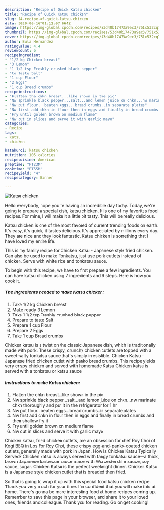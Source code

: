 ```yaml
---
description: "Recipe of Quick Katsu chicken"
title: "Recipe of Quick Katsu chicken"
slug: 14-recipe-of-quick-katsu-chicken
date: 2020-06-16T01:12:07.664Z
image: https://img-global.cpcdn.com/recipes/53d40b17473a9ec3/751x532cq70/katsu-chicken-recipe-main-photo.jpg
thumbnail: https://img-global.cpcdn.com/recipes/53d40b17473a9ec3/751x532cq70/katsu-chicken-recipe-main-photo.jpg
cover: https://img-global.cpcdn.com/recipes/53d40b17473a9ec3/751x532cq70/katsu-chicken-recipe-main-photo.jpg
author: Eula Hernandez
ratingvalue: 4.4
reviewcount: 6
recipeingredient:
- "1/2 kg Chicken breast"
- "3 Lemon"
- "1 1/2 tsp Freshly crushed black pepper"
- "to taste Salt"
- "1 cup Flour"
- "2 Eggs"
- "1 cup Bread crumbs"
recipeinstructions:
- "Flatten the chkn breast...like shown in the pic"
- "Nw sprinkle black pepper...salt...and lemon juice on chkn...nw marinate chkn thoroughly and put it in the refrigerator for 1 hr"
- "Nw put flour.. beaten eggs...bread crumbs..in separate plates"
- "Nw first add chkn in flour then in eggs and finally in bread crumbs and then shallow fry it"
- "Fry until golden brown on medium flame"
- "Nw cut in slices and serve it with garlic mayo"
categories:
- Recipe
tags:
- katsu
- chicken

katakunci: katsu chicken 
nutrition: 105 calories
recipecuisine: American
preptime: "PT23M"
cooktime: "PT55M"
recipeyield: "4"
recipecategory: Dinner

---
```



![Katsu chicken](https://img-global.cpcdn.com/recipes/53d40b17473a9ec3/751x532cq70/katsu-chicken-recipe-main-photo.jpg)

Hello everybody, hope you're having an incredible day today. Today, we're going to prepare a special dish, katsu chicken. It is one of my favorites food recipes. For mine, I will make it a little bit tasty. This will be really delicious.

Katsu chicken is one of the most favored of current trending foods on earth. It's easy, it's quick, it tastes delicious. It's appreciated by millions every day. They are nice and they look fantastic. Katsu chicken is something that I have loved my entire life.

This is my family recipe for Chicken Katsu - Japanese style fried chicken. Can also be used to make Tonkatsu, just use pork cutlets instead of chicken. Serve with white rice and tonkatsu sauce.


To begin with this recipe, we have to first prepare a few ingredients. You can have katsu chicken using 7 ingredients and 6 steps. Here is how you cook it.

<!--inarticleads1-->

##### The ingredients needed to make Katsu chicken:

1. Take 1/2 kg Chicken breast
1. Make ready 3 Lemon
1. Take 1 1/2 tsp Freshly crushed black pepper
1. Prepare to taste Salt
1. Prepare 1 cup Flour
1. Prepare 2 Eggs
1. Take 1 cup Bread crumbs


Chicken katsu is a twist on the classic Japanese dish, which is traditionally made with pork. These crispy, crunchy chicken cutlets are topped with a sweet-salty tonkatsu sauce that&#39;s simply irresistible. Chicken Katsu - Japanese fried chicken cutlet with panko bread crumbs. This recipe yields very crispy chicken and served with homemade Katsu Chicken katsu is served with a tonkatsu or katsu sauce. 

<!--inarticleads2-->

##### Instructions to make Katsu chicken:

1. Flatten the chkn breast...like shown in the pic
1. Nw sprinkle black pepper...salt...and lemon juice on chkn...nw marinate chkn thoroughly and put it in the refrigerator for 1 hr
1. Nw put flour.. beaten eggs...bread crumbs..in separate plates
1. Nw first add chkn in flour then in eggs and finally in bread crumbs and then shallow fry it
1. Fry until golden brown on medium flame
1. Nw cut in slices and serve it with garlic mayo


Chicken katsu, fried chicken cutlets, are an obsession for chef Roy Choi of Kogi BBQ in Los For Roy Choi, these crispy egg-and-panko-coated chicken cutlets, generally made with pork in Japan. How Is Chicken Katsu Typically Served? Chicken katsu is always served with tangy tonkatsu sauce—a thick, brown Japanese barbecue sauce made with Worcestershire sauce, soy sauce, sugar. Chicken Katsu is the perfect weeknight dinner. Chicken Katsu is a Japanese style chicken cutlet that is breaded then fried. 

So that is going to wrap it up with this special food katsu chicken recipe. Thank you very much for your time. I'm confident that you will make this at home. There's gonna be more interesting food at home recipes coming up. Remember to save this page in your browser, and share it to your loved ones, friends and colleague. Thank you for reading. Go on get cooking!
